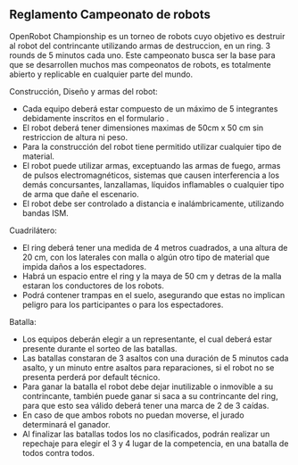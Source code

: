 
Reglamento Campeonato de robots
---------------------------------
OpenRobot Championship es un torneo de robots cuyo objetivo es destruir al robot del contrincante utilizando armas de destruccion, en un ring. 3 rounds de 5 minutos cada uno. 
Este campeonato busca ser la base para que se desarrollen muchos mas compeonatos de robots, es totalmente abierto y replicable en cualquier parte del mundo.

Construcción, Diseño y armas del robot:
- Cada equipo deberá estar compuesto de un máximo de 5 integrantes debidamente inscritos en el formulario .
- El robot deberá tener dimensiones maximas de 50cm x 50 cm sin restriccion de altura ni peso. 
- Para la construcción del robot tiene permitido utilizar cualquier tipo de material.
- El robot puede utilizar armas, exceptuando las armas de fuego, armas de pulsos electromagnéticos, sistemas que causen interferencia a los demás concursantes, lanzallamas, líquidos inflamables o cualquier tipo de arma que dañe el escenario.
-  El robot debe ser controlado a distancia e inalámbricamente, utilizando bandas ISM.
 
Cuadrilátero:
- El ring deberá tener una medida de 4 metros cuadrados, a una altura de 20 cm, con los laterales con malla o algún otro tipo de material que impida daños a los espectadores.
- Habrá un espacio entre el ring y la maya de 50 cm y detras de la malla estaran los conductores de los robots.
- Podrá contener trampas en el suelo, asegurando que estas no implican peligro para los participantes o para los espectadores.
 
Batalla:
- Los equipos deberán elegir a un representante, el cual deberá estar presente durante el sorteo de las batallas.
- Las batallas constaran de 3 asaltos con una duración de 5 minutos cada asalto, y un minuto entre asaltos para reparaciones, si el robot no se presenta perderá por default técnico.
- Para ganar la batalla el robot debe dejar inutilizable o inmovible a su contrincante, también puede ganar si saca a su contrincante del ring, para que esto sea válido deberá tener una marca de 2 de 3 caídas.
- En caso de que ambos robots no puedan moverse, el jurado determinará el ganador.
- Al finalizar las batallas todos los no clasificados, podrán realizar un repechaje para elegir el 3 y 4 lugar de la competencia, en una batalla de todos contra todos.
 
 


